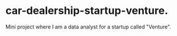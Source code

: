 # car-dealership-startup-venture.
Mini project where I am a data analyst for a startup called "Venture".
